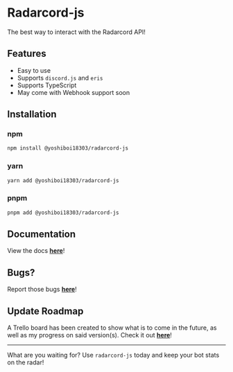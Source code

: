 # Radarcord-js

The best way to interact with the Radarcord API!

## Features

- Easy to use
- Supports `discord.js` and `eris`
- Supports TypeScript
- May come with Webhook support soon

## Installation

### npm

```bash
npm install @yoshiboi18303/radarcord-js
```

### yarn

```bash
yarn add @yoshiboi18303/radarcord-js
```

### pnpm

```bash
pnpm add @yoshiboi18303/radarcord-js
```

## Documentation

View the docs **[here](https://yoshiboi18303.gitbook.io/radarcord-js/)**!

## Bugs?

Report those bugs **[here](https://github.com/Yoshiboi18303/radarcord-js/issues)**!

## Update Roadmap

A Trello board has been created to show what is to come in the future, as well as my progress on said version(s). Check it out **[here](https://trello.com/b/UrG9ULDW/radarcord-js)**!

---

What are you waiting for? Use `radarcord-js` today and keep your bot stats on the radar!
